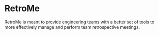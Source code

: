 # RetroMe

RetroMe is meant to provide engineering teams with a better set of tools to more effectively manage and perform
team retrospective meetings.


